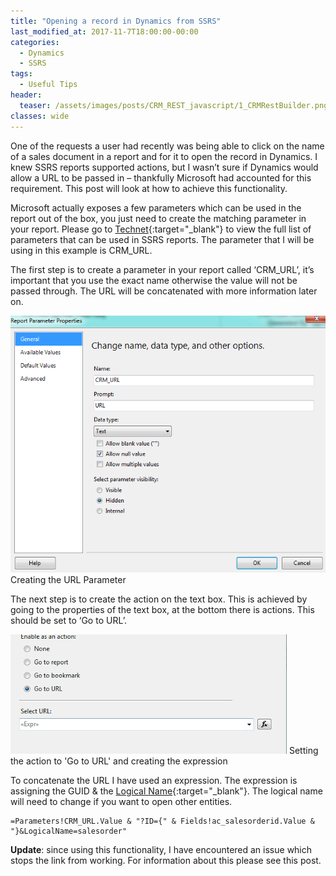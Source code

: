 ```yaml
---
title: "Opening a record in Dynamics from SSRS"
last_modified_at: 2017-11-7T18:00:00-00:00
categories:
  - Dynamics
  - SSRS
tags:
  - Useful Tips
header:
  teaser: /assets/images/posts/CRM_REST_javascript/1_CRMRestBuilder.png
classes: wide
---
```


One of the requests a user had recently was being able to click on the name of a sales document in a report and for it to open the record in Dynamics. I knew SSRS reports supported actions, but I wasn’t sure if Dynamics would allow a URL to be passed in – thankfully Microsoft had accounted for this requirement. This post will look at how to achieve this functionality.

Microsoft actually exposes a few parameters which can be used in the report out of the box, you just need to create the matching parameter in your report. Please go to [Technet](https://technet.microsoft.com/en-us/library/dn531165.aspx){:target="_blank"} to view the full list of parameters that can be used in SSRS reports. The parameter that I will be using in this example is CRM_URL.

The first step is to create a parameter in your report called ‘CRM_URL’, it’s important that you use the exact name otherwise the value will not be passed through. The URL will be concatenated with more information later on.

![Setting the CRM_URL parameters](/assets/images/posts/ssrs_open_in_crm/1_URL_Parameters.png)
Creating the URL Parameter

The next step is to create the action on the text box. This is achieved by going to the properties of the text box, at the bottom there is actions. This should be set to ‘Go to URL’.

![Setting the URL Action](/assets/images/posts/ssrs_open_in_crm/2_URL_Action.png)
Setting the action to 'Go to URL' and creating the expression

To concatenate the URL I have used an expression. The expression is assigning the GUID & the [Logical Name](https://social.technet.microsoft.com/wiki/contents/articles/9214.microsoft-dynamics-crm-2011-entity-logical-name-and-entity-schema-name.aspx){:target="_blank"}. The logical name will need to change if you want to open other entities.

```
=Parameters!CRM_URL.Value & "?ID={" & Fields!ac_salesorderid.Value & "}&LogicalName=salesorder"
```

**Update**: since using this functionality, I have encountered an issue which stops the link from working. For information about this please see this post.